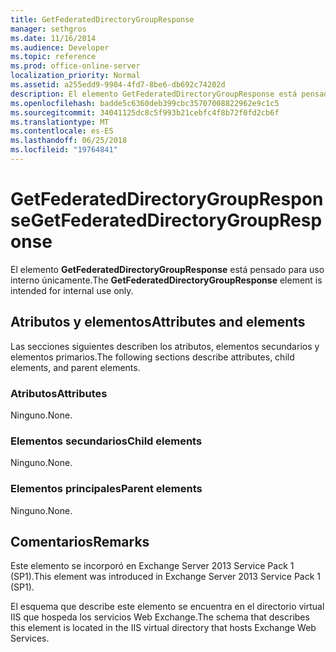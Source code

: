 ```yaml
---
title: GetFederatedDirectoryGroupResponse
manager: sethgros
ms.date: 11/16/2014
ms.audience: Developer
ms.topic: reference
ms.prod: office-online-server
localization_priority: Normal
ms.assetid: a255edd9-9904-4fd7-8be6-db692c74202d
description: El elemento GetFederatedDirectoryGroupResponse está pensado para uso interno únicamente.
ms.openlocfilehash: badde5c6360deb399cbc35707008822962e9c1c5
ms.sourcegitcommit: 34041125dc8c5f993b21cebfc4f8b72f0fd2cb6f
ms.translationtype: MT
ms.contentlocale: es-ES
ms.lasthandoff: 06/25/2018
ms.locfileid: "19764841"
---
```

# <a name="getfederateddirectorygroupresponse"></a><span data-ttu-id="66d25-103">GetFederatedDirectoryGroupResponse</span><span class="sxs-lookup"><span data-stu-id="66d25-103">GetFederatedDirectoryGroupResponse</span></span>

<span data-ttu-id="66d25-104">El elemento **GetFederatedDirectoryGroupResponse** está pensado para uso interno únicamente.</span><span class="sxs-lookup"><span data-stu-id="66d25-104">The **GetFederatedDirectoryGroupResponse** element is intended for internal use only.</span></span> 

## <a name="attributes-and-elements"></a><span data-ttu-id="66d25-105">Atributos y elementos</span><span class="sxs-lookup"><span data-stu-id="66d25-105">Attributes and elements</span></span>

<span data-ttu-id="66d25-106">Las secciones siguientes describen los atributos, elementos secundarios y elementos primarios.</span><span class="sxs-lookup"><span data-stu-id="66d25-106">The following sections describe attributes, child elements, and parent elements.</span></span>
  
### <a name="attributes"></a><span data-ttu-id="66d25-107">Atributos</span><span class="sxs-lookup"><span data-stu-id="66d25-107">Attributes</span></span>

<span data-ttu-id="66d25-108">Ninguno.</span><span class="sxs-lookup"><span data-stu-id="66d25-108">None.</span></span>
  
### <a name="child-elements"></a><span data-ttu-id="66d25-109">Elementos secundarios</span><span class="sxs-lookup"><span data-stu-id="66d25-109">Child elements</span></span>

<span data-ttu-id="66d25-110">Ninguno.</span><span class="sxs-lookup"><span data-stu-id="66d25-110">None.</span></span>
  
### <a name="parent-elements"></a><span data-ttu-id="66d25-111">Elementos principales</span><span class="sxs-lookup"><span data-stu-id="66d25-111">Parent elements</span></span>

<span data-ttu-id="66d25-112">Ninguno.</span><span class="sxs-lookup"><span data-stu-id="66d25-112">None.</span></span>
  
## <a name="remarks"></a><span data-ttu-id="66d25-113">Comentarios</span><span class="sxs-lookup"><span data-stu-id="66d25-113">Remarks</span></span>

<span data-ttu-id="66d25-114">Este elemento se incorporó en Exchange Server 2013 Service Pack 1 (SP1).</span><span class="sxs-lookup"><span data-stu-id="66d25-114">This element was introduced in Exchange Server 2013 Service Pack 1 (SP1).</span></span>
  
<span data-ttu-id="66d25-115">El esquema que describe este elemento se encuentra en el directorio virtual IIS que hospeda los servicios Web Exchange.</span><span class="sxs-lookup"><span data-stu-id="66d25-115">The schema that describes this element is located in the IIS virtual directory that hosts Exchange Web Services.</span></span>
  

